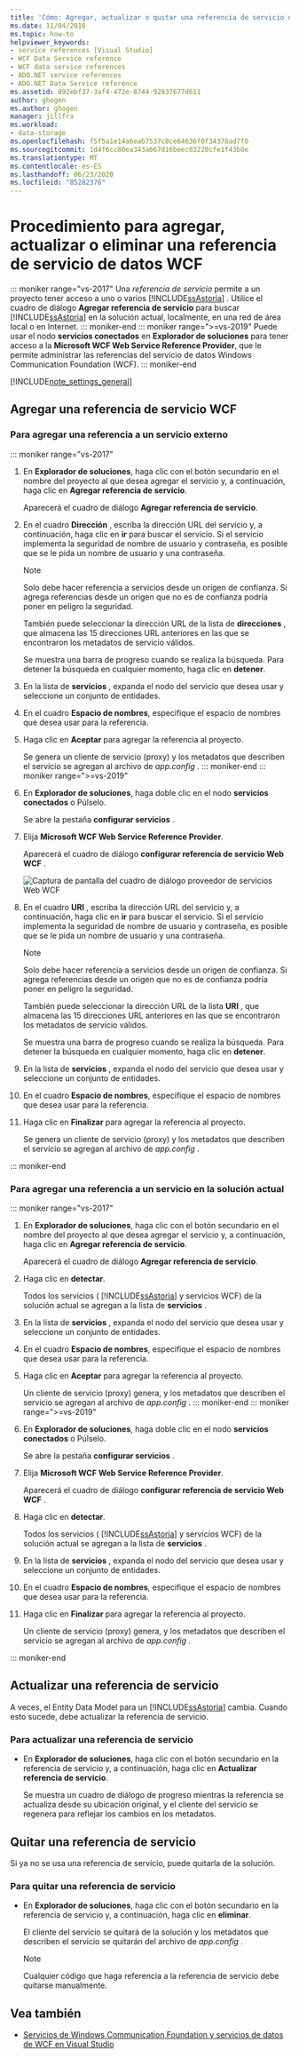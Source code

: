 ```yaml
---
title: 'Cómo: Agregar, actualizar o quitar una referencia de servicio de datos de WCF'
ms.date: 11/04/2016
ms.topic: how-to
helpviewer_keywords:
- service references [Visual Studio]
- WCF Data Service reference
- WCF data service references
- ADO.NET service references
- ADO.NET Data Service reference
ms.assetid: 892ebf37-3af4-472e-8744-92837677d611
author: ghogen
ms.author: ghogen
manager: jillfra
ms.workload:
- data-storage
ms.openlocfilehash: f5f5a1e14a6eab7537c8ce64636f0f34378ad7f0
ms.sourcegitcommit: 1d4f6cc80ea343a667d16beec03220cfe1f43b8e
ms.translationtype: MT
ms.contentlocale: es-ES
ms.lasthandoff: 06/23/2020
ms.locfileid: "85282376"
---
```

# <a name="how-to-add-update-or-remove-a-wcf-data-service-reference"></a>Procedimiento para agregar, actualizar o eliminar una referencia de servicio de datos WCF

::: moniker range="vs-2017"
Una *referencia de servicio* permite a un proyecto tener acceso a uno o varios [!INCLUDE[ssAstoria](../data-tools/includes/ssastoria_md.md)] . Utilice el cuadro de diálogo **Agregar referencia de servicio** para buscar [!INCLUDE[ssAstoria](../data-tools/includes/ssastoria_md.md)] en la solución actual, localmente, en una red de área local o en Internet.
::: moniker-end
::: moniker range=">=vs-2019"
Puede usar el nodo **servicios conectados** en **Explorador de soluciones** para tener acceso a la **Microsoft WCF Web Service Reference Provider**, que le permite administrar las referencias del servicio de datos Windows Communication Foundation (WCF).
::: moniker-end

[!INCLUDE[note_settings_general](../data-tools/includes/note_settings_general_md.md)]

## <a name="add-a-wcf-service-reference"></a>Agregar una referencia de servicio WCF

### <a name="to-add-a-reference-to-an-external-service"></a>Para agregar una referencia a un servicio externo

::: moniker range="vs-2017"

1. En **Explorador de soluciones**, haga clic con el botón secundario en el nombre del proyecto al que desea agregar el servicio y, a continuación, haga clic en **Agregar referencia de servicio**.

   Aparecerá el cuadro de diálogo **Agregar referencia de servicio**.

1. En el cuadro **Dirección** , escriba la dirección URL del servicio y, a continuación, haga clic en **ir** para buscar el servicio. Si el servicio implementa la seguridad de nombre de usuario y contraseña, es posible que se le pida un nombre de usuario y una contraseña.

    > [!NOTE]
    > Solo debe hacer referencia a servicios desde un origen de confianza. Si agrega referencias desde un origen que no es de confianza podría poner en peligro la seguridad.

     También puede seleccionar la dirección URL de la lista de **direcciones** , que almacena las 15 direcciones URL anteriores en las que se encontraron los metadatos de servicio válidos.

     Se muestra una barra de progreso cuando se realiza la búsqueda. Para detener la búsqueda en cualquier momento, haga clic en **detener**.

1. En la lista de **servicios** , expanda el nodo del servicio que desea usar y seleccione un conjunto de entidades.

1. En el cuadro **Espacio de nombres**, especifique el espacio de nombres que desea usar para la referencia.

1. Haga clic en **Aceptar** para agregar la referencia al proyecto.

     Se genera un cliente de servicio (proxy) y los metadatos que describen el servicio se agregan al archivo de *app.config* .
::: moniker-end
::: moniker range=">=vs-2019"
1. En **Explorador de soluciones**, haga doble clic en el nodo **servicios conectados** o Púlselo.

   Se abre la pestaña **configurar servicios** .

1. Elija **Microsoft WCF Web Service Reference Provider**.

   Aparecerá el cuadro de diálogo **configurar referencia de servicio Web WCF** .

   ![Captura de pantalla del cuadro de diálogo proveedor de servicios Web WCF](media/vs-2019/configure-wcf-web-service-reference-dialog.png)


1. En el cuadro **URI** , escriba la dirección URL del servicio y, a continuación, haga clic en **ir** para buscar el servicio. Si el servicio implementa la seguridad de nombre de usuario y contraseña, es posible que se le pida un nombre de usuario y una contraseña.

    > [!NOTE]
    > Solo debe hacer referencia a servicios desde un origen de confianza. Si agrega referencias desde un origen que no es de confianza podría poner en peligro la seguridad.

     También puede seleccionar la dirección URL de la lista **URI** , que almacena las 15 direcciones URL anteriores en las que se encontraron los metadatos de servicio válidos.

     Se muestra una barra de progreso cuando se realiza la búsqueda. Para detener la búsqueda en cualquier momento, haga clic en **detener**.

1. En la lista de **servicios** , expanda el nodo del servicio que desea usar y seleccione un conjunto de entidades.

1. En el cuadro **Espacio de nombres**, especifique el espacio de nombres que desea usar para la referencia.

1. Haga clic en **Finalizar** para agregar la referencia al proyecto.

     Se genera un cliente de servicio (proxy) y los metadatos que describen el servicio se agregan al archivo de *app.config* .

::: moniker-end

### <a name="to-add-a-reference-to-a-service-in-the-current-solution"></a>Para agregar una referencia a un servicio en la solución actual

::: moniker range="vs-2017"

1. En **Explorador de soluciones**, haga clic con el botón secundario en el nombre del proyecto al que desea agregar el servicio y, a continuación, haga clic en **Agregar referencia de servicio**.

    Aparecerá el cuadro de diálogo **Agregar referencia de servicio**.

1. Haga clic en **detectar**.

    Todos los servicios ( [!INCLUDE[ssAstoria](../data-tools/includes/ssastoria_md.md)] y servicios WCF) de la solución actual se agregan a la lista de **servicios** .

1. En la lista de **servicios** , expanda el nodo del servicio que desea usar y seleccione un conjunto de entidades.

1. En el cuadro **Espacio de nombres**, especifique el espacio de nombres que desea usar para la referencia.

1. Haga clic en **Aceptar** para agregar la referencia al proyecto.

    Un cliente de servicio (proxy) genera, y los metadatos que describen el servicio se agregan al archivo de *app.config* .
::: moniker-end
::: moniker range=">=vs-2019"
1. En **Explorador de soluciones**, haga doble clic en el nodo **servicios conectados** o Púlselo. 

   Se abre la pestaña **configurar servicios** .

1. Elija **Microsoft WCF Web Service Reference Provider**.

   Aparecerá el cuadro de diálogo **configurar referencia de servicio Web WCF** .

1. Haga clic en **detectar**.

    Todos los servicios ( [!INCLUDE[ssAstoria](../data-tools/includes/ssastoria_md.md)] y servicios WCF) de la solución actual se agregan a la lista de **servicios** .

1. En la lista de **servicios** , expanda el nodo del servicio que desea usar y seleccione un conjunto de entidades.

1. En el cuadro **Espacio de nombres**, especifique el espacio de nombres que desea usar para la referencia.

1. Haga clic en **Finalizar** para agregar la referencia al proyecto.

    Un cliente de servicio (proxy) genera, y los metadatos que describen el servicio se agregan al archivo de *app.config* .

::: moniker-end

## <a name="update-a-service-reference"></a>Actualizar una referencia de servicio

A veces, el Entity Data Model para un [!INCLUDE[ssAstoria](../data-tools/includes/ssastoria_md.md)] cambia. Cuando esto sucede, debe actualizar la referencia de servicio.

### <a name="to-update-a-service-reference"></a>Para actualizar una referencia de servicio

- En **Explorador de soluciones**, haga clic con el botón secundario en la referencia de servicio y, a continuación, haga clic en **Actualizar referencia de servicio**.

     Se muestra un cuadro de diálogo de progreso mientras la referencia se actualiza desde su ubicación original, y el cliente del servicio se regenera para reflejar los cambios en los metadatos.

## <a name="remove-a-service-reference"></a>Quitar una referencia de servicio

Si ya no se usa una referencia de servicio, puede quitarla de la solución.

### <a name="to-remove-a-service-reference"></a>Para quitar una referencia de servicio

- En **Explorador de soluciones**, haga clic con el botón secundario en la referencia de servicio y, a continuación, haga clic en **eliminar**.

     El cliente del servicio se quitará de la solución y los metadatos que describen el servicio se quitarán del archivo de *app.config* .

    > [!NOTE]
    > Cualquier código que haga referencia a la referencia de servicio debe quitarse manualmente.

## <a name="see-also"></a>Vea también

- [Servicios de Windows Communication Foundation y servicios de datos de WCF en Visual Studio](../data-tools/windows-communication-foundation-services-and-wcf-data-services-in-visual-studio.md)
